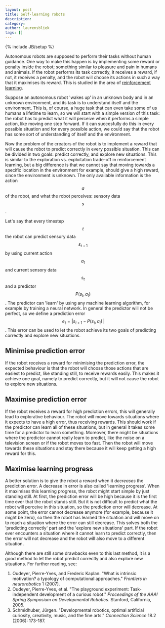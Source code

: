 ```yaml
---
layout: post
title: Self-learning robots
description: 
category: 
author: laurensbliek
tags: []
---
```

{% include JB/setup %}

Autonomous robots are supposed to perform their tasks without human guidance.
One way to make this happen is by implementing some reward or penalty inside
the robot; something similar to pleasure and pain in humans and animals. If
the robot performs its task correctly, it receives a reward, if not, it
receives a penalty, and the robot will choose its actions in such a way that
it maximises its reward. This is studied in the area of [reinforcement learning](http://en.wikipedia.org/wiki/Reinforcement_learning).

Suppose an autonomous robot 'wakes up' in an unknown body and in an unknown
environment, and its task is to understand itself and the environment. This
is, of course, a huge task that can even take some of us humans a lifetime to
learn, so we will start with a simple version of this task: the robot has to
predict what it will perceive when it performs a simple action, like moving
one step forward. If it can succesfully do this in every possible situation
and for every possible action, we could say that the robot has some sort of
understanding of itself and the environment.

Now the problem of the creators of the robot is to implement a reward that
will cause the robot to predict correctly in every possible situation. This
can be divided in two goals: predict correctly, and explore new situations.
This is similar to the exploration vs. exploitation trade-off in reinforcement
learning, but a big difference is that we cannot say that moving towards a
specific location in the environment for example, should give a high reward,
since the environment is unknown. The only available information is the action
$$a$$ of the robot, and what the robot perceives: sensory data $$s$$.

Let's say that every timestep $$t$$ the robot can predict sensory data $$s_{t+1}$$ by
using current action $$a_t$$ and current sensory data $$s_t$$ and a predictor
$$P(s_t,a_t)$$. The predictor can 'learn' by using any machine learning algorithm,
for example by training a neural network. In general the predictor will not be
perfect, so we define a prediction error $$e_t=|s_{t+1}-P(s_t,a_t)|$$. This error
can be used to let the robot achieve its two goals of predicting correctly and
explore new situations.

##  Minimise prediction error

If the robot receives a reward for minimising the prediction error, the
expected behaviour is that the robot will choose those actions that are
easiest to predict, like standing still, to receive rewards easily. This makes
it achieve one goal, namely to predict correctly, but it will not cause the
robot to explore new situations.

##  Maximise prediction error

If the robot receives a reward for high prediction errors, this will generally
lead to explorative behaviour. The robot will move towards situations where it
expects to have a high error, thus receiving rewards. This should work if the
predictor can learn all of these situations, but in general it takes some time
for a predictor to learn something. Moreover, there might be situations where
the predictor cannot really learn to predict, like the noise on a television
screen or if the robot moves too fast. Then the robot will move towards these
situations and stay there because it will keep getting a high reward for this.

##  Maximise learning progress

A better solution is to give the robot a reward when it _decreases_ the
prediction error. A decrease in error is also called 'learning progress'. When
it maximises this learning progress, the robot might start simple by just
standing still. At first, the prediction error will be high because it is the
first time ever that the robot stands still. But it is not difficult to
predict what the robot will perceive in this situation, so the prediction
error will decrease. At some point, the error cannot decrease anymore (for
example, because it might be zero), so then the robot has learned the
situation and will move on to reach a situation where the error can still
decrease. This solves both the 'predicting correctly' part and the 'explore
new situations' part. If the robot ever encounters a situation where it cannot
learn to predict correctly, then the error will not decrease and the robot
will also move to a different situation.

Although there are still some drawbacks even to this last method, it is a good
method to let the robot predict correctly and also explore new situations. For
further reading, see:

 1. Oudeyer, Pierre-Yves, and Frederic Kaplan. "What is intrinsic motivation? a typology of computational approaches." _Frontiers in neurorobotics_ 1 (2007).
 2. Oudeyer, Pierre-Yves, et al. "The playground experiment: Task-independent development of a curious robot." _Proceedings of the AAAI Spring Symposium on Developmental Robotics_. Stanford, California, 2005.
 3. Schmidhuber, Jürgen. "Developmental robotics, optimal artificial curiosity, creativity, music, and the fine arts." _Connection Science_ 18.2 (2006): 173-187.


